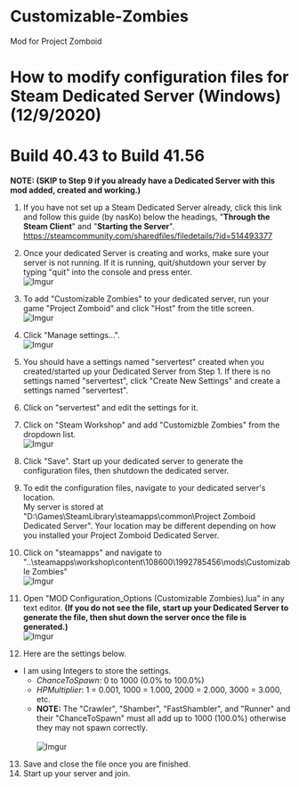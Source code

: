 # Customizable-Zombies
Mod for Project Zomboid

# How to modify configuration files for Steam Dedicated Server (Windows) (12/9/2020)
# Build 40.43 to Build 41.56

**NOTE: (SKIP to Step 9 if you already have a Dedicated Server with this mod added, created and working.)**

1. If you have not set up a Steam Dedicated Server already, click this link and follow this guide (by nasKo) below the headings, "**Through the Steam Client**" and "**Starting the Server**". https://steamcommunity.com/sharedfiles/filedetails/?id=514493377

2. Once your dedicated Server is creating and works, make sure your server is not running. If it is running, quit/shutdown your server by typing "quit" into the console and press enter.
<br>![Imgur](https://imgur.com/jZxOrRg.png)

3. To add "Customizable Zombies" to your dedicated server, run your game "Project Zomboid" and click "Host" from the title screen.
<br>![Imgur](https://imgur.com/lcFyYls.png) 

4. Click "Manage settings...".
<br>![Imgur](https://imgur.com/P4FgDkA.png) 

5. You should have a settings named "servertest" created when you created/started up your Dedicated Server from Step 1. If there is no settings named "servertest", click "Create New Settings" and create a settings named "servertest".

6. Click on "servertest" and edit the settings for it.

7. Click on "Steam Workshop" and add "Customizble Zombies" from the dropdown list.
<br>![Imgur](https://imgur.com/7ICzllZ.png)

8. Click "Save". Start up your dedicated server to generate the configuration files, then shutdown the dedicated server.

9. To edit the configuration files, navigate to your dedicated server's location. 
<br>My server is stored at "D:\Games\SteamLibrary\steamapps\common\Project Zomboid Dedicated Server". Your location may be different depending on how you installed your Project Zomboid Dedicated Server.

10. Click on "steamapps" and navigate to "..\steamapps\workshop\content\108600\1992785456\mods\Customizable Zombies"
<br>![Imgur](https://imgur.com/9YGTtMD.png)

11. Open "MOD Configuration_Options (Customizable Zombies).lua" in any text editor. **(If you do not see the file, start up your Dedicated Server to generate the file, then shut down the server once the file is generated.)**
<br>![Imgur](https://imgur.com/Jy7MSiJ.png)

12. Here are the settings below.
  * I am using Integers to store the settings.
    * *ChanceToSpawn*: 0 to 1000 (0.0% to 100.0%) <br>
    * *HPMultiplier*: 1 = 0.001, 1000 = 1.000, 2000 = 2.000, 3000 = 3.000, etc. <br>
    * **NOTE:** The "Crawler", "Shamber", "FastShambler", and "Runner" and their "ChanceToSpawn" must all add up to 1000 (100.0%) otherwise they may not spawn correctly. <br>
<br>![Imgur](https://imgur.com/OtvU6br.png)

13. Save and close the file once you are finished.
14. Start up your server and join.
